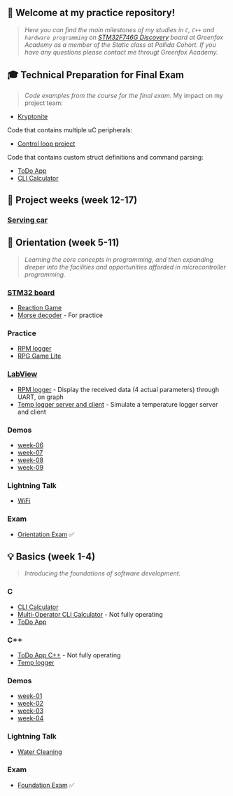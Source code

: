 ## :speech_balloon: Welcome at my practice repository!

> *Here you can find the main milestones of my studies in `C`, `C++` and `hardware programming` on [STM32F746G Discovery](http://www.st.com/en/evaluation-tools/32f746gdiscovery.html) board at Greenfox Academy
as a member of the Static class at Pallida Cohort. If you have any questions please contact me througt Greenfox Academy.*

## :mortar_board: Technical Preparation for Final Exam
> *Code examples from the course for the final exam.*
My impact on my project team:
- [Kryptonite](https://github.com/greenfox-academy/kryptonite)

Code that contains multiple uC peripherals:
- [Control loop project](https://github.com/greenfox-academy/paff-tm/tree/master/STM32Cube_FW_F7_V1.8.0/Projects/STM32746G-Discovery/GreenFox/control_loop)

Code that contains custom struct definitions and command parsing:
- [ToDo App](https://github.com/greenfox-academy/paff-tm/tree/master/week-04/ToDo_App)
- [CLI Calculator](https://github.com/greenfox-academy/paff-tm/tree/master/week-03/CLI_calc)



## :construction: Project weeks (week 12-17)
### [Serving car](https://github.com/greenfox-academy/teaching-materials/tree/e4e9a897b6b6871516ff69530e8e277708422fff/team-project/hardware-static/serving-car)



## :key: Orientation (week 5-11)
> *Learning the core concepts in programming, and then expanding deeper into the facilities and opportunities afforded in microcontroller programming.*

### [STM32 board](https://github.com/greenfox-academy/paff-tm/tree/master/STM32Cube_FW_F7_V1.8.0/Projects/STM32746G-Discovery/GreenFox)
- [Reaction Game](https://github.com/greenfox-academy/paff-tm/tree/master/STM32Cube_FW_F7_V1.8.0/Projects/STM32746G-Discovery/GreenFox/reaction_game)
- [Morse decoder](https://github.com/greenfox-academy/paff-tm/tree/master/STM32Cube_FW_F7_V1.8.0/Projects/STM32746G-Discovery/GreenFox/orientation_retake) - For practice

### Practice 
- [RPM logger](https://github.com/greenfox-academy/paff-tm/tree/master/week-10/RPM_logger)
- [RPG Game Lite](https://github.com/greenfox-academy/paff-tm/tree/master/week-10/RPG_Game_lite)

### [LabView](https://github.com/greenfox-academy/paff-tm/tree/master/week-11)
- [RPM logger](https://github.com/greenfox-academy/paff-tm/blob/master/week-11/day-2/uart.vi) - Display the received data (4 actual parameters) through UART, on graph
- [Temp logger server and client](https://github.com/greenfox-academy/paff-tm/tree/master/week-11/day-04) - Simulate a temperature logger server and client

### Demos
- [week-06](https://github.com/greenfox-academy/paff-tm/blob/master/week-06/day-5/w6demo.pptx)
- [week-07](https://github.com/greenfox-academy/paff-tm/blob/master/week-07/day-5/w7demo.pptx)
- [week-08](https://github.com/greenfox-academy/paff-tm/blob/master/week-08/w8demo.pptx)
- [week-09](https://github.com/greenfox-academy/paff-tm/blob/master/week-09/w9demo.pptx)

### Lightning Talk
- [WiFi](https://github.com/greenfox-academy/paff-tm/blob/master/week-08/lt_Wifi.pptx)

### Exam 
- [Orientation Exam](https://github.com/paff-tm/static-orientation-exam-1st) :white_check_mark:



## :bulb: Basics (week 1-4)
> *Introducing the foundations of software development.*

### C
- [CLI Calculator](https://github.com/greenfox-academy/paff-tm/tree/master/week-03/CLI_calc)
- [Multi-Operator CLI Calculator](https://github.com/greenfox-academy/paff-tm/tree/master/week-03/Multi-Operator_CLI_calc) - Not fully operating
- [ToDo App](https://github.com/greenfox-academy/paff-tm/tree/master/week-04/ToDo_App)

### C++
- [ToDo App C++](https://github.com/greenfox-academy/paff-tm/tree/master/week-06/ToDo-cpp) - Not fully operating
- [Temp logger](https://github.com/greenfox-academy/paff-tm/tree/master/week-07/Temp_logger)

### Demos
- [week-01](https://github.com/greenfox-academy/paff-tm/blob/master/week-01/day-5/w1demo.pptx)
- [week-02](https://github.com/greenfox-academy/paff-tm/blob/master/week-02/day-5/w2demo.pptx)
- [week-03](https://github.com/greenfox-academy/paff-tm/blob/master/week-03/day-5/w3demo.pptx)
- [week-04](https://github.com/greenfox-academy/paff-tm/blob/master/week-04/day-4/w4demo.pptx)

### Lightning Talk
- [Water Cleaning](https://github.com/greenfox-academy/paff-tm/blob/master/week-04/lt_water.pptx)

### Exam
- [Foundation Exam](https://github.com/paff-tm/static-foundation-exam-1st) :white_check_mark:
